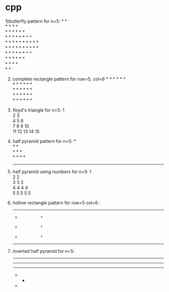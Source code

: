 # cpp

1)butterfly pattern for n=5:
      *                 *                                                                                                                                             
      * *             * *                                                                                                                                             
      * * *         * * *                                                                                                                                             
      * * * *     * * * *                                                                                                                                             
      * * * * * * * * * *                                                                                                                                             
      * * * * * * * * * *                                                                                                                                             
      * * * *     * * * *                                                                                                                                             
      * * *         * * *                                                                                                                                             
      * *             * *                                                                                                                                             
      *                 * 

2) complete rectangle pattern for row=5, col=6
       *  *  *  *  *  *                                                                                                                                               
       *  *  *  *  *  *                                                                                                                                               
       *  *  *  *  *  *                                                                                                                                               
       *  *  *  *  *  *                                                                                                                                               
       *  *  *  *  *  *

3) floyd's triangle for n=5:
      1                                                                                                                                                               
      2 3                                                                                                                                                             
      4 5 6                                                                                                                                                           
      7 8 9 10                                                                                                                                                        
      11 12 13 14 15

4) half pyramid pattern for n=5:
             *                                                                                                                                                      
           * *                                                                                                                                                      
         * * *                                                                                                                                                      
       * * * *                                                                                                                                                      
     * * * * *

5) half pyramid using numbers for n=5:
    1                                                                                                                                                               
    2 2                                                                                                                                                             
    3 3 3                                                                                                                                                           
    4 4 4 4                                                                                                                                                         
    5 5 5 5 5

6) hollow rectangle pattern for row=5 col=6 :
     *  *  *  *  *  *                                                                                                                                               
     *              *                                                                                                                                               
     *              *                                                                                                                                               
     *              *                                                                                                                                               
     *  *  *  *  *  *

7) inverted half pyramid for n=5:
     *  *  *  *  *                                                                                                                                                  
     *  *  *  *                                                                                                                                                     
     *  *  *                                                                                                                                                        
     *  *                                                                                                                                                           
     * 
     
